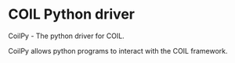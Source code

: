 # COIL Python driver
CoilPy - The python driver for COIL. 

CoilPy allows python programs to interact with the COIL framework.
